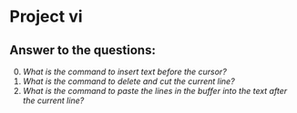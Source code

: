 # Project vi

## Answer to the questions:

0. *What is the command to insert text before the cursor?*
1. *What is the command to delete and cut the current line?*
2. *What is the command to paste the lines in the buffer into the text after the current line?*


